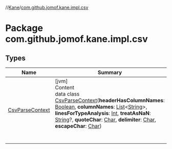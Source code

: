 //[Kane](../index.md)/[com.github.jomof.kane.impl.csv](index.md)



# Package com.github.jomof.kane.impl.csv  


## Types  
  
|  Name|  Summary| 
|---|---|
| <a name="com.github.jomof.kane.impl.csv/CsvParseContext///PointingToDeclaration/"></a>[CsvParseContext](-csv-parse-context/index.md)| <a name="com.github.jomof.kane.impl.csv/CsvParseContext///PointingToDeclaration/"></a>[jvm]  <br>Content  <br>data class [CsvParseContext](-csv-parse-context/index.md)(**headerHasColumnNames**: [Boolean](https://kotlinlang.org/api/latest/jvm/stdlib/kotlin/-boolean/index.html), **columnNames**: [List](https://kotlinlang.org/api/latest/jvm/stdlib/kotlin.collections/-list/index.html)<[String](https://kotlinlang.org/api/latest/jvm/stdlib/kotlin/-string/index.html)>, **linesForTypeAnalysis**: [Int](https://kotlinlang.org/api/latest/jvm/stdlib/kotlin/-int/index.html), **treatAsNaN**: [String](https://kotlinlang.org/api/latest/jvm/stdlib/kotlin/-string/index.html)?, **quoteChar**: [Char](https://kotlinlang.org/api/latest/jvm/stdlib/kotlin/-char/index.html), **delimiter**: [Char](https://kotlinlang.org/api/latest/jvm/stdlib/kotlin/-char/index.html), **escapeChar**: [Char](https://kotlinlang.org/api/latest/jvm/stdlib/kotlin/-char/index.html))  <br><br><br>

